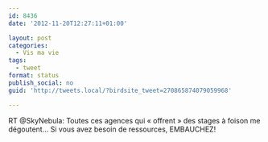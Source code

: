 ```yaml
---
id: 8436
date: '2012-11-20T12:27:11+01:00'

layout: post
categories:
  - Vis ma vie
tags:
  - tweet
format: status
publish_social: no
guid: 'http://tweets.local/?birdsite_tweet=270865874079059968'

---
```


RT @SkyNebula: Toutes ces agences qui « offrent » des stages à foison me dégoutent… Si vous avez besoin de ressources, EMBAUCHEZ!